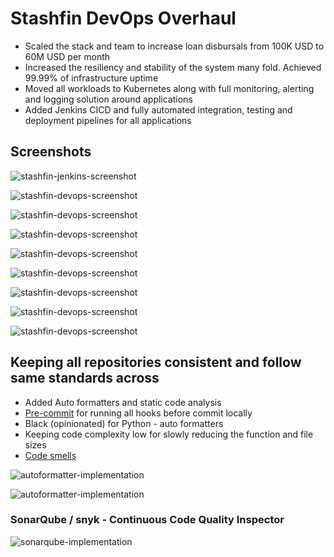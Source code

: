 # Stashfin DevOps Overhaul

- Scaled the stack and team to increase loan disbursals from 100K USD to 60M USD per month
- Increased the resiliency and stability of the system many fold. Achieved 99.99% of infrastructure uptime
- Moved all workloads to Kubernetes along with full monitoring, alerting and logging solution around applications
- Added Jenkins CICD and fully automated integration, testing and deployment pipelines for all applications

## Screenshots

![stashfin-jenkins-screenshot](../../media/Pasted%20image%2020231201181252.jpg)

![stashfin-devops-screenshot](../../media/Pasted%20image%2020231201173646.jpg)

![stashfin-devops-screenshot](../../media/Pasted%20image%2020231201173733.jpg)

![stashfin-devops-screenshot](../../media/Pasted%20image%2020231201173742.jpg)

![stashfin-devops-screenshot](../../media/Pasted%20image%2020231201173759.jpg)

![stashfin-devops-screenshot](../../media/Pasted%20image%2020231201173816.jpg)

![stashfin-devops-screenshot](../../media/Pasted%20image%2020231201173823.jpg)

![stashfin-devops-screenshot](../../media/Pasted%20image%2020231201173831.jpg)

![stashfin-devops-screenshot](../../media/Pasted%20image%2020231201173837.jpg)

## Keeping all repositories consistent and follow same standards across

- Added Auto formatters and static code analysis
- [Pre-commit](https://deepaksood619.github.io/python/documentation/27-development-tools/static-code-analysis) for running all hooks before commit locally
- Black (opinionated) for Python - auto formatters
- Keeping code complexity low for slowly reducing the function and file sizes
- [Code smells](https://deepaksood619.github.io/computer-science/software-engineering/code-smell)

![autoformatter-implementation](../../media/Pasted%20image%2020231201182421.jpg)

![autoformatter-implementation](../../media/Pasted%20image%2020231201182427.jpg)

### SonarQube / snyk - Continuous Code Quality Inspector

![sonarqube-implementation](../../media/Pasted%20image%2020231201182608.jpg)
